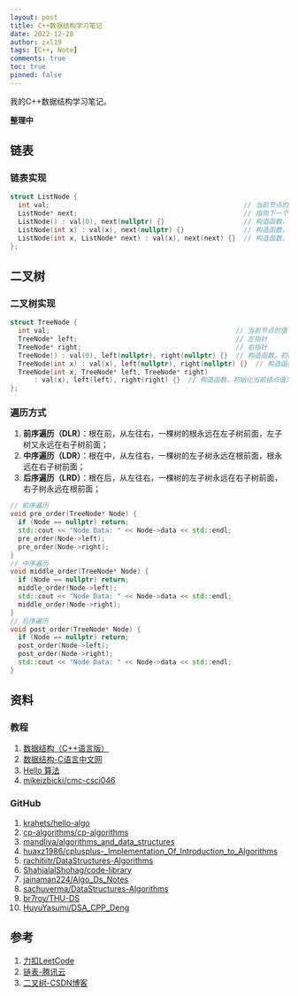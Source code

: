 ```yaml
---
layout: post
title: C++数据结构学习笔记
date: 2022-12-28
author: zxl19
tags: [C++, Note]
comments: true
toc: true
pinned: false
---
```


我的C++数据结构学习笔记。

<!-- more -->

**整理中**

## 链表

### 链表实现

```cpp
struct ListNode {
  int val;                                                 // 当前节点的值
  ListNode* next;                                          // 指向下一个节点的指针
  ListNode() : val(0), next(nullptr) {}                    // 构造函数，初始化当前结点值为0，指针为空
  ListNode(int x) : val(x), next(nullptr) {}               // 构造函数，初始化当前结点值为x，指针为空
  ListNode(int x, ListNode* next) : val(x), next(next) {}  // 构造函数，初始化当前结点值为x，指针非空
};
```

## 二叉树

### 二叉树实现

```cpp
struct TreeNode {
  int val;                                               // 当前节点的值
  TreeNode* left;                                        // 左指针
  TreeNode* right;                                       // 右指针
  TreeNode() : val(0), left(nullptr), right(nullptr) {}  // 构造函数，初始化当前结点值为0，左右指针为空
  TreeNode(int x) : val(x), left(nullptr), right(nullptr) {}  // 构造函数，初始化当前结点值为x，左右指针为空
  TreeNode(int x, TreeNode* left, TreeNode* right)
      : val(x), left(left), right(right) {}  // 构造函数，初始化当前结点值为x，左右指针非空
};
```

### 遍历方式

1. **前序遍历（DLR）**：根在前，从左往右，一棵树的根永远在左子树前面，左子树又永远在右子树前面；
2. **中序遍历（LDR）**：根在中，从左往右，一棵树的左子树永远在根前面，根永远在右子树前面；
3. **后序遍历（LRD）**：根在后，从左往右，一棵树的左子树永远在右子树前面，右子树永远在根前面；

```cpp
// 前序遍历
void pre_order(TreeNode* Node) {
  if (Node == nullptr) return;
  std::cout << "Node Data: " << Node->data << std::endl;
  pre_order(Node->left);
  pre_order(Node->right);
}
// 中序遍历
void middle_order(TreeNode* Node) {
  if (Node == nullptr) return;
  middle_order(Node->left);
  std::cout << "Node Data: " << Node->data << std::endl;
  middle_order(Node->right);
}
// 后序遍历
void post_order(TreeNode* Node) {
  if (Node == nullptr) return;
  post_order(Node->left);
  post_order(Node->right);
  std::cout << "Node Data: " << Node->data << std::endl;
}
```

## 资料

### 教程

1. [数据结构（C++语言版）](https://dsa.cs.tsinghua.edu.cn/~deng/ds/dsacpp/index.htm)
2. [数据结构-C语言中文网](http://c.biancheng.net/data_structure/)
3. [Hello 算法](https://www.hello-algo.com)
4. [mikeizbicki/cmc-csci046](https://github.com/mikeizbicki/cmc-csci046)

### GitHub

1. [krahets/hello-algo](https://github.com/krahets/hello-algo)
2. [cp-algorithms/cp-algorithms](https://github.com/cp-algorithms/cp-algorithms)
3. [mandliya/algorithms_and_data_structures](https://github.com/mandliya/algorithms_and_data_structures)
4. [huaxz1986/cplusplus-_Implementation_Of_Introduction_to_Algorithms](https://github.com/huaxz1986/cplusplus-_Implementation_Of_Introduction_to_Algorithms)
5. [rachitiitr/DataStructures-Algorithms](https://github.com/rachitiitr/DataStructures-Algorithms)
6. [ShahjalalShohag/code-library](https://github.com/ShahjalalShohag/code-library)
7. [jainaman224/Algo_Ds_Notes](https://github.com/jainaman224/Algo_Ds_Notes)
8. [sachuverma/DataStructures-Algorithms](https://github.com/sachuverma/DataStructures-Algorithms)
9. [br7roy/THU-DS](https://github.com/br7roy/THU-DS)
10. [HuyuYasumi/DSA_CPP_Deng](https://github.com/HuyuYasumi/DSA_CPP_Deng)

## 参考

1. [力扣LeetCode](https://leetcode.cn)
2. [链表-腾讯云](https://cloud.tencent.com/developer/article/1656468)
3. [二叉树-CSDN博客](https://blog.csdn.net/u013834525/article/details/80421684)
